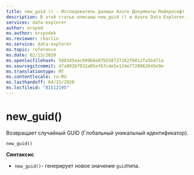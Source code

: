 ```yaml
---
title: new_guid () - Исследователь данных Azure Документы Майкрософт
description: В этой статье описаны new_guid () в Azure Data Explorer.
services: data-explorer
author: orspod
ms.author: orspodek
ms.reviewer: rkarlin
ms.service: data-explorer
ms.topic: reference
ms.date: 02/13/2020
ms.openlocfilehash: 5d8345eac99966e87b558727262f6012fa5b471a
ms.sourcegitcommit: 47a002b7032a05ef67c4e5e12de7720062645e9e
ms.translationtype: MT
ms.contentlocale: ru-RU
ms.lasthandoff: 04/15/2020
ms.locfileid: "81512195"
---
```

# <a name="new_guid"></a>new_guid()

Возвращает случайный GUID (Глобальный уникальный идентификатор).

```kusto
new_guid()
```

**Синтаксис**

* `new_guid()`- генерирует новое значение `guid`типа.